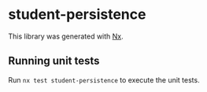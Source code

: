 # student-persistence

This library was generated with [Nx](https://nx.dev).

## Running unit tests

Run `nx test student-persistence` to execute the unit tests.
